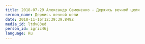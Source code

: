 ```yaml
---
title: 2018-07-29 Александр Семененко - Держись вечной цели
sermon_name: Держись вечной цели
date: 2018-11-16T12:39:39.849Z
media_id: ltdv83ed
person_id: igric46j
language: Ru
---
```

